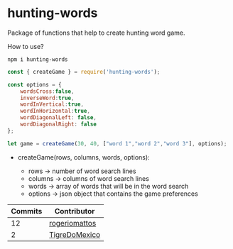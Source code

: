 # hunting-words

Package of functions that help to create hunting word game.

How to use?
```shell
npm i hunting-words
```

```js
const { createGame } = require('hunting-words');

const options = {
    wordsCross:false, 
    inverseWord:true, 
    wordInVertical:true,
    wordInHorizontal:true, 
    wordDiagonalLeft: false, 
    wordDiagonalRight: false
};

let game = createGame(30, 40, ["word 1","word 2","word 3"], options);
```

- createGame(rows, columns, words, options):

  - rows -> number of word search lines
  - columns -> columns of word search lines
  - words -> array of words that will be in the word search
  - options -> json object that contains the game preferences 


<!-- ⛔️ AUTO-GENERATED-CONTENT:START (CONTRIBUTORS) -->
| **Commits** | **Contributor** |  
| --- | --- |  
| 12 | [rogeriomattos](https://github.com/rogeriomattos) | 
| 2 | [TigreDoMexico](https://github.com/TigreDoMexico) | 

<!-- ⛔️ AUTO-GENERATED-CONTENT:END -->
